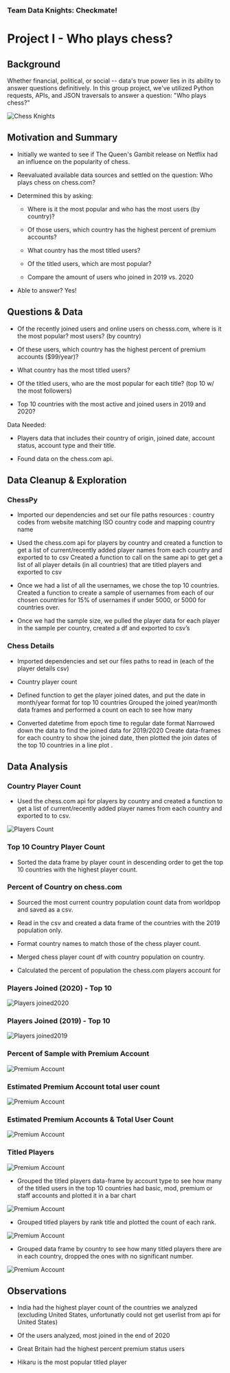 ### Team Data Knights: Checkmate!
# Project I - Who plays chess?

## Background

Whether financial, political, or social -- data's true power lies in its ability to answer questions definitively. In this group project, we've utilized Python requests, APIs, and JSON traversals to answer a question: "Who plays chess?"

![Chess Knights](images/knights.jpg)

## Motivation and Summary

* Initially we wanted to see if The Queen's Gambit release on Netflix had an influence on the popularity of chess.

* Reevaluated available data sources and settled on the question: Who plays chess on chess.com?

* Determined this by asking:
    - Where is it the most popular and who has the most users (by country)?
    
    - Of those users, which country has the highest percent of premium accounts?
    
    - What country has the most titled users?
    
    - Of the titled users, which are most popular?
    
    - Compare the amount of users who joined in 2019 vs. 2020

* Able to answer? Yes! 

## Questions & Data

* Of the recently joined users and online users on chesss.com, where is it the most popular? most users? (by country)

* Of these users, which country has the highest percent of premium accounts ($99/year)?

* What country has the most titled users?

* Of the titled users, who are the most popular for each title? (top 10 w/ the most followers) 

* Top 10 countries with the most active and joined users in 2019 and 2020?

    
Data Needed:
* Players data that includes their country of origin, joined date, account status, account type and their title.

* Found data on the chess.com api. 


## Data Cleanup & Exploration

### ChessPy
* Imported our dependencies and set our file paths 
resources : country codes from website matching ISO country code and mapping country name

* Used the chess.com api for players by country and created a function to get a list of current/recently added player names from each country and exported to to csv 
Created a function to call on the same api to get get a list of all player details (in all countries) that are titled players and exported to csv 

* Once we had a list of all the usernames, we chose the top 10 countries.
Created a function to create a sample of usernames from each of our chosen countries for 15% of usernames if under 5000, or 5000 for countries over. 

* Once we had the sample size, we pulled the player data for each player in the sample per country, created a df and exported to csv’s

### Chess Details 

* Imported dependencies and set our files paths to read in (each of the player details csv)

* Country player count 

* Defined function to get the player joined dates, and put the date in month/year format  for top 10 countries 
Grouped the joined year/month data frames and performed a count on each to see how many 

* Converted datetime from epoch time to regular date format 
Narrowed down the data to find the joined data for 2019/2020
Create data-frames for each country to show the joined date, then plotted the join dates of the top 10 countries in a line plot .

## Data Analysis

### Country Player Count

* Used the chess.com api for players by country and created a function to get a list of current/recently added player names from each country and exported to to csv. 

![Players Count](images/figure6_player_count_preview.png)

### Top 10 Country Player Count

* Sorted the data frame by player count in descending order to get the top 10 countries with the highest player count.

### Percent of Country on chess.com

* Sourced the most current country population count data from worldpop and saved as a csv. 

* Read in the csv and created a data frame of the countries with the 2019 population only. 

* Format country names to match those of the chess player count. 

* Merged chess player count df with country population on country.

* Calculated the percent of population the chess.com players account for 

### Players Joined (2020) - Top 10

![Players joined2020](figures/figure6_joineddate_2020.png)

### Players Joined (2019) - Top 10

![Players joined2019](figures/figure7_joineddate_2019.png)

### Percent of Sample with Premium Account

![Premium Account](figures/figure2_premium.png)

### Estimated Premium Account total user count

![Premium Account](figures/figure4_premium.png)

### Estimated Premium Accounts & Total User Count

![Premium Account](figures/figure5_premium.png)

### Titled Players

![Premium Account](figures/top10followers.png)

* Grouped the titled players data-frame by account type to see how many of the titled users in the top 10 countries had basic, mod, premium or staff accounts and plotted it in a bar chart

![Premium Account](figures/titled_account_types.png)

* Grouped titled players by rank title and plotted the count of each rank.

![Premium Account](figures/playerspertitle.png)

* Grouped data frame by country to see how many titled players there are in each country, dropped the ones with no significant number.

![Premium Account](figures/titled_players_per_country.png)

## Observations

* India had the highest player count of the countries we analyzed (excluding United States, unfortunatly could not get userlist from api for United States)

* Of the users analyzed, most joined in the end of 2020

* Great Britain had the highest percent premium status users

* Hikaru is the most popular titled player










